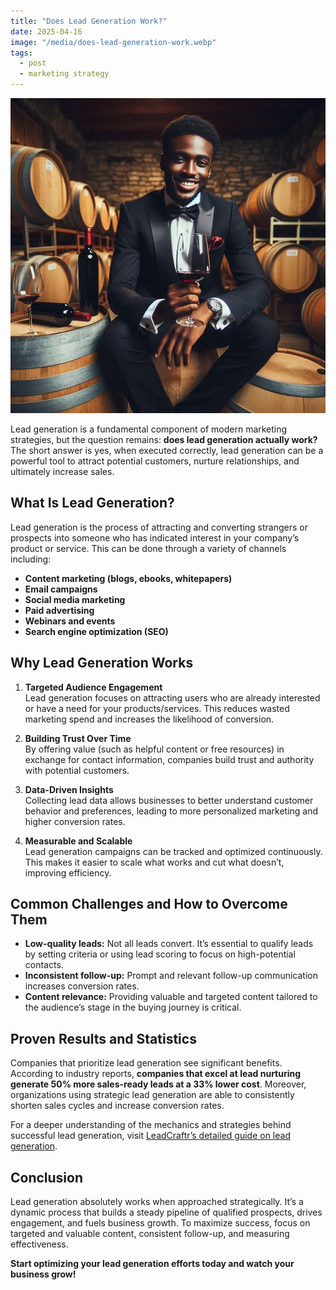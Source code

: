 ```yaml
---
title: "Does Lead Generation Work?"
date: 2025-04-16
image: "/media/does-lead-generation-work.webp"
tags:
  - post
  - marketing strategy
---
```


![Does Lead Generation Work?](/media/does-lead-generation-work.webp)

Lead generation is a fundamental component of modern marketing strategies, but the question remains: **does lead generation actually work?** The short answer is yes, when executed correctly, lead generation can be a powerful tool to attract potential customers, nurture relationships, and ultimately increase sales.

## What Is Lead Generation?

Lead generation is the process of attracting and converting strangers or prospects into someone who has indicated interest in your company’s product or service. This can be done through a variety of channels including:

- **Content marketing (blogs, ebooks, whitepapers)**
- **Email campaigns**
- **Social media marketing**
- **Paid advertising**
- **Webinars and events**
- **Search engine optimization (SEO)**

## Why Lead Generation Works

1. **Targeted Audience Engagement**  
   Lead generation focuses on attracting users who are already interested or have a need for your products/services. This reduces wasted marketing spend and increases the likelihood of conversion.

2. **Building Trust Over Time**  
   By offering value (such as helpful content or free resources) in exchange for contact information, companies build trust and authority with potential customers.

3. **Data-Driven Insights**  
   Collecting lead data allows businesses to better understand customer behavior and preferences, leading to more personalized marketing and higher conversion rates.

4. **Measurable and Scalable**  
   Lead generation campaigns can be tracked and optimized continuously. This makes it easier to scale what works and cut what doesn’t, improving efficiency.

## Common Challenges and How to Overcome Them

- **Low-quality leads:** Not all leads convert. It’s essential to qualify leads by setting criteria or using lead scoring to focus on high-potential contacts.
- **Inconsistent follow-up:** Prompt and relevant follow-up communication increases conversion rates.
- **Content relevance:** Providing valuable and targeted content tailored to the audience’s stage in the buying journey is critical.

## Proven Results and Statistics

Companies that prioritize lead generation see significant benefits. According to industry reports, **companies that excel at lead nurturing generate 50% more sales-ready leads at a 33% lower cost**. Moreover, organizations using strategic lead generation are able to consistently shorten sales cycles and increase conversion rates.

For a deeper understanding of the mechanics and strategies behind successful lead generation, visit [LeadCraftr’s detailed guide on lead generation](https://leadcraftr.com/posts/lead-generation/).

## Conclusion

Lead generation absolutely works when approached strategically. It’s a dynamic process that builds a steady pipeline of qualified prospects, drives engagement, and fuels business growth. To maximize success, focus on targeted and valuable content, consistent follow-up, and measuring effectiveness.  

**Start optimizing your lead generation efforts today and watch your business grow!**
